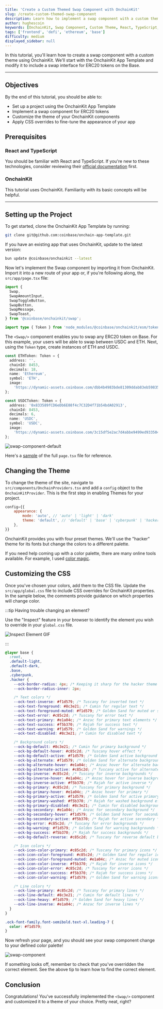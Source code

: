 ```yaml
---
title: 'Create a Custom Themed Swap Component with OnchainKit'
slug: /create-custom-themed-swap-component
description: Learn how to implement a swap component with a custom theme using OnchainKit in your React application.
author: hughescoin
keywords: [OnchainKit, Swap Component, Custom Theme, React, TypeScript, ERC20 Tokens, Base Chain]
tags: ['frontend', 'defi', 'ethereum', 'base']
difficulty: medium
displayed_sidebar: null
---
```


In this tutorial, you'll learn how to create a swap component with a custom theme using OnchainKit. We'll start with the OnchainKit App Template and modify it to include a swap interface for ERC20 tokens on the Base.

---

## Objectives

By the end of this tutorial, you should be able to:

- Set up a project using the OnchainKit App Template
- Implement a swap component for ERC20 tokens
- Customize the theme of your OnchainKit components
- Apply CSS overrides to fine-tune the appearance of your app

## Prerequisites

### React and TypeScript

You should be familiar with React and TypeScript. If you're new to these technologies, consider reviewing their [official documentation](https://react.dev/) first.

### OnchainKit

This tutorial uses OnchainKit. Familiarity with its basic concepts will be helpful.

---

## Setting up the Project

To get started, clone the OnchainKit App Template by running:

```bash
git clone git@github.com:coinbase/onchain-app-template.git
```

If you have an existing app that uses OnchainKit, update to the latest version:

```bash
bun update @coinbase/onchainkit --latest
```

Now let's implement the Swap component by importing it from OnchainKit. Import it into a new route of your app or, if you're following along, the `src/app/page.tsx` file:

```ts
import {
  Swap,
  SwapAmountInput,
  SwapToggleButton,
  SwapButton,
  SwapMessage,
  SwapToast,
} from '@coinbase/onchainkit/swap';

import type { Token } from 'node_modules/@coinbase/onchainkit/esm/token/types';
```

The `<Swap/>` component enables you to swap any ERC20 token on Base. For this example, your users will be able to swap between USDC and ETH. Next, using the `Token` type, create instances of ETH and USDC.

```ts
const ETHToken: Token = {
  address: '',
  chainId: 8453,
  decimals: 18,
  name: 'Ethereum',
  symbol: 'ETH',
  image:
    'https://dynamic-assets.coinbase.com/dbb4b4983bde81309ddab83eb598358eb44375b930b94687ebe38bc22e52c3b2125258ffb8477a5ef22e33d6bd72e32a506c391caa13af64c00e46613c3e5806/asset_icons/4113b082d21cc5fab17fc8f2d19fb996165bcce635e6900f7fc2d57c4ef33ae9.png',
};

const USDCToken: Token = {
  address: '0x833589fCD6eDb6E08f4c7C32D4f71b54bdA02913',
  chainId: 8453,
  decimals: 6,
  name: 'USDC',
  symbol: 'USDC',
  image:
    'https://dynamic-assets.coinbase.com/3c15df5e2ac7d4abbe9499ed9335041f00c620f28e8de2f93474a9f432058742cdf4674bd43f309e69778a26969372310135be97eb183d91c492154176d455b8/asset_icons/9d67b728b6c8f457717154b3a35f9ddc702eae7e76c4684ee39302c4d7fd0bb8.png',
};
```

![swap-component-default](../../assets/images/onchainkit-tutorials/swapped-theme-before.png)

Here's a [sample](https://gist.github.com/hughescoin/4558feabb4f40b51f800091f04a945ae) of the full `page.tsx` file for reference.

## Changing the Theme

To change the theme of the site, navigate to `src/components/OnchainProviders.tsx` and add a `config` object to the `OnchainKitProvider`. This is the first step in enabling Themes for your project.

```js
config={{
    appearance: {
        mode: 'auto', // 'auto' | 'light' | 'dark'
        theme: 'default', // 'default' | 'base' | 'cyberpunk' | 'hacker'
    },
}}
```

OnchainKit provides you with four preset themes. We'll use the "hacker" theme for its fonts but change the colors to a different palette.

If you need help coming up with a color palette, there are many online tools available. For example, I used [color magic](https://colormagic.app).

## Customizing the CSS

Once you've chosen your colors, add them to the CSS file. Update the `src/app/global.css` file to include CSS overrides for OnchainKit properties. In the sample below, the comments provide guidance on which properties will change color.

:::tip Having trouble changing an element?

Use the "Inspect" feature in your browser to identify the element you wish to override in your `global.css` file.

![Inspect Element GIF](../../assets/images/onchainkit-tutorials/inspect-ock-theme.gif)

:::

```css
@layer base {
  :root,
  .default-light,
  .default-dark,
  .base,
  .cyberpunk,
  .hacker {
    --ock-border-radius: 4px; /* Keeping it sharp for the hacker theme */
    --ock-border-radius-inner: 2px;

    /* Text colors */
    --ock-text-inverse: #f1d579; /* Tuscany for inverted text */
    --ock-text-foreground: #8c3e21; /* Cumin for regular text */
    --ock-text-foreground-muted: #f1d579; /* Golden Sand for muted or secondary text */
    --ock-text-error: #c85c2d; /* Tuscany for error text */
    --ock-text-primary: #e1a04c; /* Anzac for primary text elements */
    --ock-text-success: #f5b370; /* Rajah for success text */
    --ock-text-warning: #f1d579; /* Golden Sand for warnings */
    --ock-text-disabled: #8c3e21; /* Cumin for disabled text */

    /* Background colors */
    --ock-bg-default: #8c3e21; /* Cumin for primary background */
    --ock-bg-default-hover: #c85c2d; /* Tuscany hover effect */
    --ock-bg-default-active: #f1d579; /* Golden Sand active background */
    --ock-bg-alternate: #f1d579; /* Golden Sand for alternate background */
    --ock-bg-alternate-hover: #e1a04c; /* Anzac hover for alternate background */
    --ock-bg-alternate-active: #c85c2d; /* Tuscany active for alternate */
    --ock-bg-inverse: #c85c2d; /* Tuscany for inverse backgrounds */
    --ock-bg-inverse-hover: #e1a04c; /* Anzac hover for inverse backgrounds */
    --ock-bg-inverse-active: #f5b370; /* Rajah for active inverse */
    --ock-bg-primary: #c85c2d; /* Tuscany for primary background */
    --ock-bg-primary-hover: #e1a04c; /* Anzac hover for primary */
    --ock-bg-primary-active: #f1d579; /* Golden Sand for active primary */
    --ock-bg-primary-washed: #f5b370; /* Rajah for washed background effect */
    --ock-bg-primary-disabled: #8c3e21; /* Cumin for disabled backgrounds */
    --ock-bg-secondary: #e1a04c; /* Anzac for secondary background */
    --ock-bg-secondary-hover: #f1d579; /* Golden Sand hover for secondary */
    --ock-bg-secondary-active: #f5b370; /* Rajah for active secondary */
    --ock-bg-error: #c85c2d; /* Tuscany for error backgrounds */
    --ock-bg-warning: #f1d579; /* Golden Sand for warning backgrounds */
    --ock-bg-success: #f5b370; /* Rajah for success backgrounds */
    --ock-bg-default-reverse: #c85c2d; /* Tuscany for reverse default background */

    /* Icon colors */
    --ock-icon-color-primary: #c85c2d; /* Tuscany for primary icons */
    --ock-icon-color-foreground: #c85c2d; /* Golden Sand for regular icons */
    --ock-icon-color-foreground-muted: #e1a04c; /* Anzac for muted icons */
    --ock-icon-color-inverse: #f5b370; /* Rajah for inverse icons */
    --ock-icon-color-error: #c85c2d; /* Tuscany for error icons */
    --ock-icon-color-success: #f5b370; /* Rajah for success icons */
    --ock-icon-color-warning: #f1d579; /* Golden Sand for warning icons */

    /* Line colors */
    --ock-line-primary: #c85c2d; /* Tuscany for primary lines */
    --ock-line-default: #8c3e21; /* Cumin for default lines */
    --ock-line-heavy: #f1d579; /* Golden Sand for heavy lines */
    --ock-line-inverse: #e1a04c; /* Anzac for inverse lines */
  }
}

.ock-font-family.font-semibold.text-xl.leading-7 {
  color: #f1d579;
}
```

Now refresh your page, and you should see your swap component change to your defined color palette!

![swap-component](../../assets/images/onchainkit-tutorials/swapped-theme-final.png)

If something looks off, remember to check that you've overridden the correct element. See the above tip to learn how to find the correct element.

## Conclusion

Congratulations! You've successfully implemented the `<Swap/>` component and customized it to a theme of your choice. Pretty neat, right?

[OnchainKit App Template]: https://github.com/coinbase/onchain-app-template
[color magic]: https://colormagic.app
[sample]: https://gist.github.com/hughescoin/4558feabb4f40b51f800091f04a945ae
